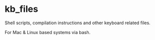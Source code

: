 # kb_files
Shell scripts, compilation instructions and other keyboard related files.

For Mac & Linux based systems via bash.
